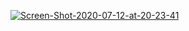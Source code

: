 <a href="https://ibb.co/Tcyc0pK"><img src="https://i.ibb.co/wytyQ3J/Screen-Shot-2020-07-12-at-20-23-41.png" alt="Screen-Shot-2020-07-12-at-20-23-41" border="0" /></a>
